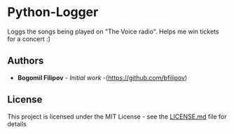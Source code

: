 # Python-Logger

Loggs the songs being played on "The Voice radio". Helps me win tickets for a concert :)

## Authors

* **Bogomil Filipov** - *Initial work* -(https://github.com/bfilipov)

## License

This project is licensed under the MIT License - see the [LICENSE.md](LICENSE.md) file for details
